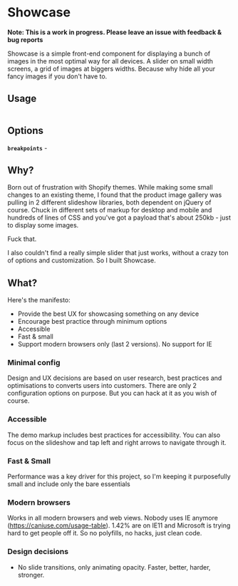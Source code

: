 # Showcase

**Note: This is a work in progress. Please leave an issue with feedback & bug reports**

Showcase is a simple front-end component for displaying a bunch of images in the most optimal way for all devices. A slider on small width screens, a grid of images at biggers widths. Because why hide all your fancy images if you don't have to.

## Usage

```js

```

## Options

**`breakpoints`** - 

## Why?

Born out of frustration with Shopify themes. While making some small changes to an existing theme, I found that the product image gallery was pulling in 2 different slideshow libraries, both dependent on jQuery of course. Chuck in different sets of markup for desktop and mobile and hundreds of lines of CSS and you've got a payload that's about 250kb - just to display some images. 

Fuck that. 

I also couldn't find a really simple slider that just works, without a crazy ton of options and customization. So I built Showcase.

## What?

Here's the manifesto:

- Provide the best UX for showcasing something on any device
- Encourage best practice through minimum options
- Accessible
- Fast & small
- Support modern browsers only (last 2 versions). No support for IE

### Minimal config

Design and UX decisions are based on user research, best practices and optimisations to converts users into customers. There are only 2 configuration options on purpose. But you can hack at it as you wish of course.

### Accessible

The demo markup includes best practices for accessibility. You can also focus on the slideshow and tap left and right arrows to navigate through it.

### Fast & Small

Performance was a key driver for this project, so I'm keeping it purposefully small and include only the bare essentials

### Modern browsers

Works in all modern browsers and web views. Nobody uses IE anymore (https://caniuse.com/usage-table). 1.42% are on IE11 and Microsoft is trying hard to get people off it. So no polyfills, no hacks, just clean code.

### Design decisions

- No slide transitions, only animating opacity. Faster, better, harder, stronger.

